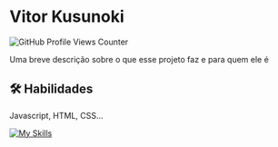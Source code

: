 
# Vitor Kusunoki 
![GitHub Profile Views Counter](https://komarev.com/ghpvc/?username=Kusunoki98&color=blue&style=flat) 

Uma breve descrição sobre o que esse projeto faz e para quem ele é


## 🛠 Habilidades
Javascript, HTML, CSS...


[![My Skills](https://skillicons.dev/icons?i=anaconda,androidstudio,arduino,aws,bash,blender,bootstrap,c,cs,cpp,cloudflare,codepen,css,discord,bots,django,docker,flask,gcp,git,github,githubactions,gitlab,gmail,go,heroku,html,ai,java,js,jenkins,jquery,kubernetes,linkedin,lua,md,mint,mongodb,nginx,nodejs,notion,npm,php,pnpm,powershell,pycharm,py,pytorch,redis,replit,sqlite,stackoverflow,selenium,tensorflow,unreal,vim,visualstudio,vscode,vue,webpack,windows,workers&perline=31)](https://skillicons.dev)

